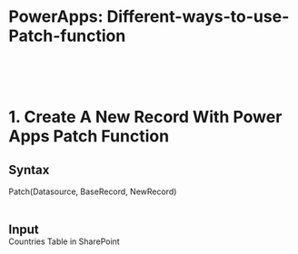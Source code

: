# PowerApps: Different-ways-to-use-Patch-function
<br><br><br>

# 1. Create A New Record With Power Apps Patch Function
## Syntax
Patch(Datasource, BaseRecord, NewRecord)
<br><br>
<h2 style="margin-bottom: 0px; border-bottom: 0px"> Input</h2>
Countries Table in SharePoint
